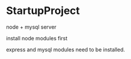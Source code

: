 # StartupProject
node + mysql server


install node modules first

express and mysql modules need to be installed.
